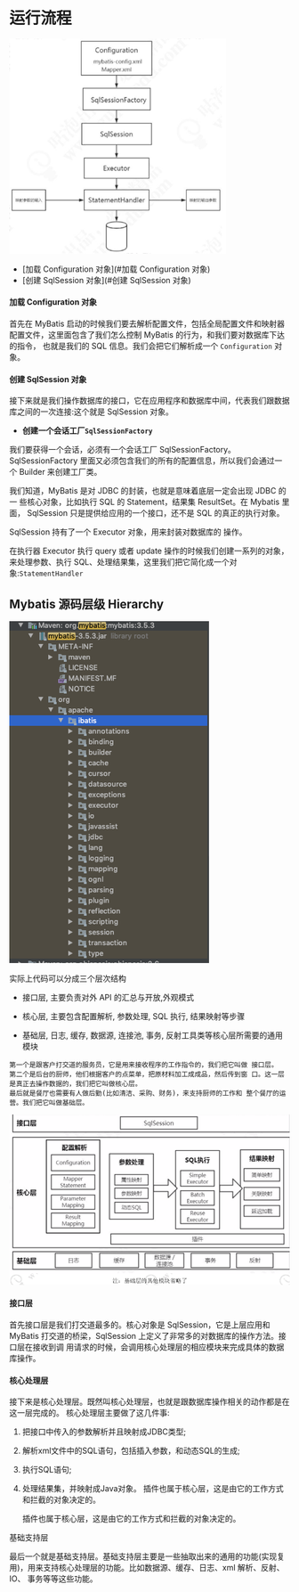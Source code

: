 # 运行流程

<img src="../../assets/image-20200221213904693.png" alt="image-20200221213904693" style="zoom: 67%;" />

- [加载 Configuration 对象](#加载 Configuration 对象)
- [创建 SqlSession 对象](#创建 SqlSession 对象)

#### 加载 Configuration 对象

首先在 MyBatis 启动的时候我们要去解析配置文件，包括全局配置文件和映射器 配置文件，这里面包含了我们怎么控制 MyBatis 的行为，和我们要对数据库下达的指令， 也就是我们的 SQL 信息。我们会把它们解析成一个 `Configuration` 对象。

#### 创建 SqlSession 对象

接下来就是我们操作数据库的接口，它在应用程序和数据库中间，代表我们跟数据库之间的一次连接:这个就是 SqlSession 对象。

- **创建一个会话工厂`SqlSessionFactory`**

我们要获得一个会话，必须有一个会话工厂 SqlSessionFactory。
SqlSessionFactory 里面又必须包含我们的所有的配置信息，所以我们会通过一个 Builder 来创建工厂类。

我们知道，MyBatis 是对 JDBC 的封装，也就是意味着底层一定会出现 JDBC 的一 些核心对象，比如执行 SQL 的 Statement，结果集 ResultSet。在 Mybatis 里面， SqlSession 只是提供给应用的一个接口，还不是 SQL 的真正的执行对象。

SqlSession 持有了一个 Executor 对象，用来封装对数据库的 操作。

在执行器 Executor 执行 query 或者 update 操作的时候我们创建一系列的对象， 来处理参数、执行 SQL、处理结果集，这里我们把它简化成一个对象:`StatementHandler`



## Mybatis 源码层级 Hierarchy

![image-20200221214019630](../../assets/image-20200221214019630.png)

实际上代码可以分成三个层次结构

- 接口层, 主要负责对外 API 的汇总与开放,外观模式

- 核心层, 主要包含配置解析, 参数处理, SQL 执行, 结果映射等步骤
- 基础层, 日志, 缓存, 数据源, 连接池, 事务, 反射工具类等核心层所需要的通用模块

```
第一个是跟客户打交道的服务员，它是用来接收程序的工作指令的，我们把它叫做 接口层。
第二个是后台的厨师，他们根据客户的点菜单，把原材料加工成成品，然后传到窗 口。这一层是真正去操作数据的，我们把它叫做核心层。
最后就是餐厅也需要有人做后勤(比如清洁、采购、财务)，来支持厨师的工作和 整个餐厅的运营。我们把它叫做基础层。
```



<img src="../../assets/image-20200221214031420.png" alt="image-20200221214031420" style="zoom: 67%;" />

#### 接口层

首先接口层是我们打交道最多的。核心对象是 SqlSession，它是上层应用和 MyBatis 打交道的桥梁，SqlSession 上定义了非常多的对数据库的操作方法。接口层在接收到调 用请求的时候，会调用核心处理层的相应模块来完成具体的数据库操作。

#### 核心处理层

接下来是核心处理层。既然叫核心处理层，也就是跟数据库操作相关的动作都是在 这一层完成的。
  核心处理层主要做了这几件事:

1. 把接口中传入的参数解析并且映射成JDBC类型;

2. 解析xml文件中的SQL语句，包括插入参数，和动态SQL的生成;

3. 执行SQL语句;

4. 处理结果集，并映射成Java对象。
   插件也属于核心层，这是由它的工作方式和拦截的对象决定的。

   插件也属于核心层，这是由它的工作方式和拦截的对象决定的。

基础支持层

最后一个就是基础支持层。基础支持层主要是一些抽取出来的通用的功能(实现复 用)，用来支持核心处理层的功能。比如数据源、缓存、日志、xml 解析、反射、IO、 事务等等这些功能。

